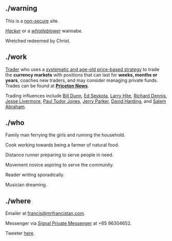 ## **./warning**

This is a [non-secure](https://www.eukhost.com/blog/webhosting/ssl-essential-now-google-warn-users-of-non-secure-websites/) site.

[_Hacker_](https://en.wikipedia.org/wiki/Hacker) or a [_whistleblower_](https://edwardsnowden.com/) wannabe.

Wretched redeemed by Christ.

## **./work**

[Trader](https://en.wikipedia.org/wiki/Trader_(finance)) who uses a [systematic and age-old price-based strategy](https://www.trendfollowing.com/trend/) to trade the **currency markets** with positions that can last for **weeks, months or years**, coaches new traders, and may consider managing private funds. Trades can be found at [**Priceton News**](https://priceton-news.github.io/Priceton-News/).

Trading influences include [Bill Dunn](http://dunncapital.com/), [Ed Seykota](http://www.seykota.com/tribe/), [Larry Hite](https://www.trendfollowing.com/larry_hite/), [Richard Dennis](http://turtletrader.com/trader-dennis/), [Jesse Livermore](https://jesse-livermore.com/), [Paul Tudor Jones](https://www.tudorfunds.com/), [Jerry Parker](http://www.chesapeakecapital.com/), [David Harding](https://www.wintoncapital.com/), and [Salem Abraham](http://www.abrahamtrading.com/).

## **./who**

Family man ferrying the girls and running the household.

Cook working towards being a farmer of natural food.

Distance runner preparing to serve people in need.

Movement novice aspiring to serve the community.

Reader writing sporadically.

Musician dreaming.

## **./where**

Emailer at [francis@mrfrancistan.com](mailto:francis@mrfrancistan.com).

Messenger via [Signal Private Messenger](https://whispersystems.org/) at +65 96304652. 

Tweeter [here](https://twitter.com/mrfrancistan).
